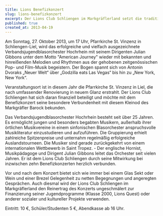 ```yaml
---
title: Lions Benefizkonzert
slug: lions-benefizkonzert
excerpt: Der Lions Club Schliengen im Markgräflerland setzt die traditionelle und erfolgreiche Reihe seiner Benefizkonzerte fort. Benefizkonzert mit dem Verbandsjugendblasorchester Hochrhein.
published: true
created_at: 2013-04-19
---
```


Am Sonntag, 27. Oktober 2013, um 17 Uhr, Pfarrkirche St. Vinzenz in Schliengen-Liel, wird das erfolgreiche und vielfach ausgezeichnete Verbandsjugendblasorchester Hochrhein mit seinem Dirigenten Julian Gibbons unter dem Motto "American Journey" wieder mit bekannten und hinreißenden Melodien und Rhythmen aus der gehobenen zeitgenössischen Pop- und Film-Musik begeistern. Der Bogen spannt sich von Antonin Dvoraks „Neuer Welt“ über „Godzilla eats Las Vegas“ bis hin zu „New York, New York“.

Veranstaltungsort ist in diesem Jahr die Pfarrkirche St. Vinzenz in Liel, die nach umfassender Renovierung in neuem Glanz erstrahlt. Der Lions Club Schliengen hat sich daran finanziell beteiligt und möchte mit dem Benefizkonzert seine besondere Verbundenheit mit diesem Kleinod des Markgräfler Barock bekunden.

Das Verbandsjugendblasorchester Hochrhein besteht seit über 25 Jahren. Es ermöglicht jungen und besonders begabten Musikern, außerhalb ihrer örtlichen Musikvereine in einem sinfonischen Blasorchester anspruchsvolle Musikliteratur einzustudieren und aufzuführen. Die Gruppierung erhielt zahlreiche Spitzenpreise und unternahm regelmäßig erfolgreiche Auslandstourneen. Die Musiker sind gerade zurückgekehrt von einem internationalen Wettbewerb in Saint Tropez. - Der englische Hornist, Musikpädagoge und Dirigent Julian Gibbons leitet das Orchester seit vielen Jahren. Er ist dem Lions Club Schliengen durch seine Mitwirkung bei inzwischen zehn Benefizkonzerten herzlich verbunden.

Vor und nach dem Konzert bietet sich wie immer bei einem Glas Sekt oder Wein und einer Brezel Gelegenheit zu netten Begegnungen und angeregten Gesprächen. Auch diesmal wird der Lions Club Schliengen im Markgräflerland den Reinertrag des Konzerts ungeschmälert zur Finanzierung seiner Jugendprogramme (Klasse 2000, Lions Quest) oder anderer sozialer und kultureller Projekte verwenden.

Eintritt: 10 €, Schüler/Studenten 5 €, Abendkasse ab 16 Uhr.
